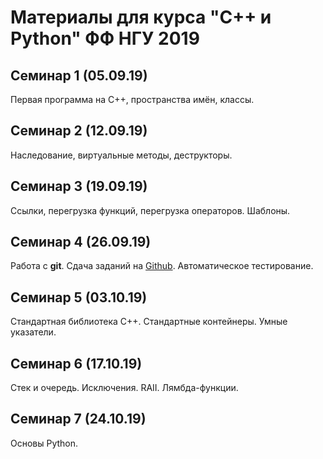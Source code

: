 # Материалы для курса "С++ и Python" ФФ НГУ 2019

## Семинар 1 (05.09.19)

Первая программа на C++, пространства имён, классы.

## Семинар 2 (12.09.19)

Наследование, виртуальные методы, деструкторы.

## Семинар 3 (19.09.19)

Ссылки, перегрузка функций, перегрузка операторов. Шаблоны.

## Семинар 4 (26.09.19)

Работа с **git**. Сдача заданий на [Github](https://github.com/). Автоматическое тестирование.

## Семинар 5 (03.10.19)

Стандартная библиотека C++. Стандартные контейнеры. Умные указатели.

## Семинар 6 (17.10.19)

Стек и очередь. Исключения. RAII. Лямбда-функции.

## Семинар 7 (24.10.19)

Основы Python.

